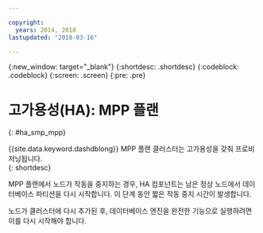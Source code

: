 ```yaml
---

copyright:
  years: 2014, 2018
lastupdated: "2018-03-16"

---
```


<!-- Attribute definitions --> 
{:new_window: target="_blank"}
{:shortdesc: .shortdesc}
{:codeblock: .codeblock}
{:screen: .screen}
{:pre: .pre}

# 고가용성(HA): MPP 플랜
{: #ha_smp_mpp}

{{site.data.keyword.dashdblong}} MPP 플랜 클러스터는 고가용성을 갖춰 프로비저닝됩니다.  
{: shortdesc}

MPP 플랜에서 노드가 작동을 중지하는 경우, HA 컴포넌트는 남은 정상 노드에서 데이터베이스 파티션을 다시 시작합니다. 이 단계 동안 짧은 작동 중지 시간이 발생합니다. 

노드가 클러스터에 다시 추가된 후, 데이터베이스 엔진을 완전한 기능으로 실행하려면 이를 다시 시작해야 합니다. 

